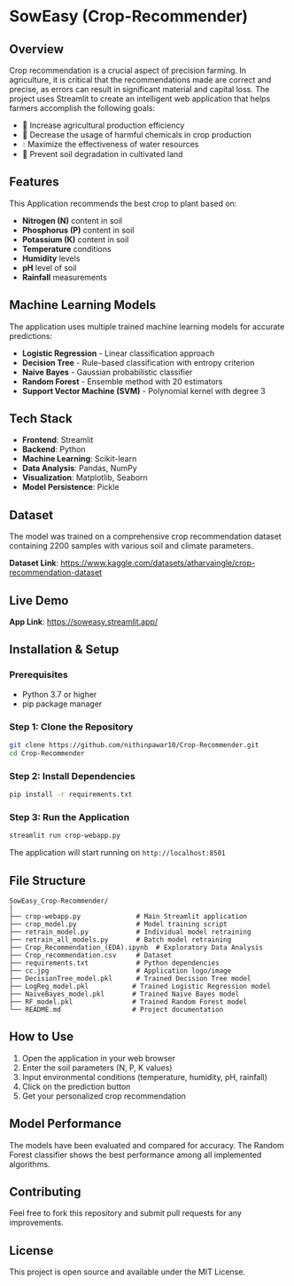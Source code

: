 # SowEasy (Crop-Recommender)

## Overview
Crop recommendation is a crucial aspect of precision farming. In agriculture, it is critical that the recommendations made are correct and precise, as errors can result in significant material and capital loss. The project uses Streamlit to create an intelligent web application that helps farmers accomplish the following goals:

* 🌾 Increase agricultural production efficiency
* 🧪 Decrease the usage of harmful chemicals in crop production
* 💧 Maximize the effectiveness of water resources
* 🌱 Prevent soil degradation in cultivated land

## Features
This Application recommends the best crop to plant based on:
- **Nitrogen (N)** content in soil
- **Phosphorus (P)** content in soil  
- **Potassium (K)** content in soil
- **Temperature** conditions
- **Humidity** levels
- **pH** level of soil
- **Rainfall** measurements

## Machine Learning Models
The application uses multiple trained machine learning models for accurate predictions:
- **Logistic Regression** - Linear classification approach
- **Decision Tree** - Rule-based classification with entropy criterion
- **Naive Bayes** - Gaussian probabilistic classifier
- **Random Forest** - Ensemble method with 20 estimators
- **Support Vector Machine (SVM)** - Polynomial kernel with degree 3

## Tech Stack
- **Frontend**: Streamlit
- **Backend**: Python
- **Machine Learning**: Scikit-learn
- **Data Analysis**: Pandas, NumPy
- **Visualization**: Matplotlib, Seaborn
- **Model Persistence**: Pickle

## Dataset
The model was trained on a comprehensive crop recommendation dataset containing 2200 samples with various soil and climate parameters. 

**Dataset Link**: https://www.kaggle.com/datasets/atharvaingle/crop-recommendation-dataset

## Live Demo
**App Link**: https://soweasy.streamlit.app/

## Installation & Setup

### Prerequisites
- Python 3.7 or higher
- pip package manager

### Step 1: Clone the Repository
```bash
git clone https://github.com/nithinpawar10/Crop-Recommender.git
cd Crop-Recommender
```

### Step 2: Install Dependencies
```bash
pip install -r requirements.txt
```

### Step 3: Run the Application
```bash
streamlit run crop-webapp.py
```

The application will start running on `http://localhost:8501`

## File Structure
```
SowEasy_Crop-Recommender/
│
├── crop-webapp.py              # Main Streamlit application
├── crop_model.py               # Model training script
├── retrain_model.py            # Individual model retraining
├── retrain_all_models.py       # Batch model retraining
├── Crop_Recommendation_(EDA).ipynb  # Exploratory Data Analysis
├── Crop_recommendation.csv     # Dataset
├── requirements.txt            # Python dependencies
├── cc.jpg                      # Application logo/image
├── DecisionTree_model.pkl      # Trained Decision Tree model
├── LogReg_model.pkl           # Trained Logistic Regression model
├── NaiveBayes_model.pkl       # Trained Naive Bayes model
├── RF_model.pkl               # Trained Random Forest model
└── README.md                  # Project documentation
```

## How to Use
1. Open the application in your web browser
2. Enter the soil parameters (N, P, K values)
3. Input environmental conditions (temperature, humidity, pH, rainfall)
4. Click on the prediction button
5. Get your personalized crop recommendation

## Model Performance
The models have been evaluated and compared for accuracy. The Random Forest classifier shows the best performance among all implemented algorithms.

## Contributing
Feel free to fork this repository and submit pull requests for any improvements.

## License
This project is open source and available under the MIT License.

 

 

